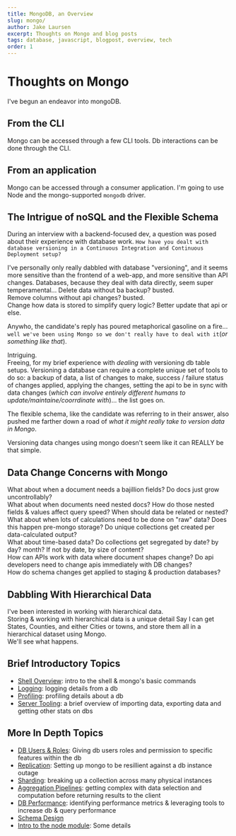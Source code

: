 ```yaml
---
title: MongoDB, an Overview
slug: mongo/
author: Jake Laursen
excerpt: Thoughts on Mongo and blog posts
tags: database, javascript, blogpost, overview, tech
order: 1
---
```


# Thoughts on Mongo

I've begun an endeavor into mongoDB.

## From the CLI

Mongo can be accessed through a few CLI tools. Db interactions can be done through the CLI.

## From an application

Mongo can be accessed through a consumer application. I'm going to use Node and the mongo-supported `mongodb` driver.

## The Intrigue of noSQL and the Flexible Schema

During an interview with a backend-focused dev, a question was posed about their experience with database work. `How have you dealt with database versioning in a Continuous Integration and Continuous Deployment setup?`

I've personally only really dabbled with database "versioning", and it seems more sensitive than the frontend of a web-app, and more sensitive than API changes. Databases, because they deal with data directly, seem super temperamental...
Delete data without ba backup? busted.  
Remove columns without api changes? busted.  
Change how data is stored to simplify query logic? Better update that api or else.

Anywho, the candidate's reply has poured metaphorical gasoline on a fire...  
`well we've been using Mongo so we don't really have to deal with it`(_or something like that_).

Intriguing.  
Freeing, for my brief experience with _dealing with_ versioning db table setups. Versioning a database can require a complete unique set of tools to do so: a backup of data, a list of changes to make, success / failure status of changes applied, applying the changes, setting the api to be in sync with data changes (_which can involve entirely different humans to update/maintaine/coorrdinate with_)... the list goes on.

The flexible schema, like the candidate was referring to in their answer, also pushed me farther down a road of _what it might really take to version data in Mongo_.

Versioning data changes using mongo doesn't seem like it can REALLY be that simple.

## Data Change Concerns with Mongo

What about when a document needs a bajillion fields? Do docs just grow uncontrollably?  
What about when documents need nested docs? How do those nested fields & values affect query speed? When should data be related or nested?  
What about when lots of calculations need to be done on "raw" data? Does this happen pre-mongo storage? Do unique collections get created per data-calculated output?  
What about time-based data? Do collections get segregated by date? by day? month? If not by date, by size of content?  
How can APIs work with data where document shapes change? Do api developers need to change apis immediately with DB changes?  
How do schema changes get applied to staging & production databases?

## Dabbling With Hierarchical Data

I've been interested in working with hierarchical data.  
Storing & working with hierarchical data is a unique detail
Say I can get States, Counties, and either Cities or towns, and store them all in a hierarchical dataset using Mongo.  
We'll see what happens.

## Brief Introductory Topics

- [Shell Overview](/mongo/shell-overview): intro to the shell & mongo's basic commands
- [Logging](/mongo/logging-db-components): logging details from a db
- [Profiling](/mongo/profiling): profiling details about a db
- [Server Tooling](/mongo/server-tooling): a brief overview of importing data, exporting data and getting other stats on dbs

## More In Depth Topics

- [DB Users & Roles](/mongo/roles/overview): Giving db users roles and permission to specific features within the db
- [Replication](/mongo/replication): Setting up mongo to be resillient against a db instance outage
- [Sharding](/mongo/Sharding): breaking up a collection across many physical instances
- [Aggregation Pipelines](/mongo/agg): getting complex with data selection and computation before returning results to the client
- [DB Performance](mongo/performance): identifying performance metrics & leveraging tools to increase db & query performance
- [Schema Design](mongo/schema-design)
- [Intro to the node module](mongo/node-mod): Some details
